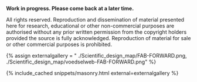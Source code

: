 **Work in progress. Please come back at a later time.**

All rights reserved. Reproduction and dissemination of material presented here for research, educational or other non-commercial purposes are authorised without any prior written permission from the copyright holders provided the source is fully acknowledged. Reproduction of material for sale or other commercial purposes is prohibited.


{% assign externalgallery = "
./Scientific_design_map/FAB-FORWARD.png,
./Scientific_design_map/voedselweb-FAB-FORWARD.png" %}

{% include_cached snippets/masonry.html external=externalgallery %}

